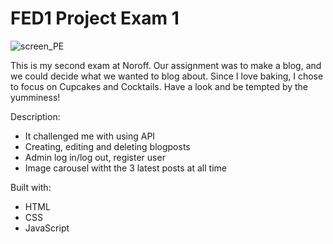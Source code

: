 # FED1 Project Exam 1
![screen_PE](https://github.com/NoroffFEU/FED1-PE1-VeronikaAas/assets/142529132/46fbd0da-9e55-4482-95f7-f0855a9493ac)

This is my second exam at Noroff. Our assignment was to make a blog, and we could decide what we wanted to blog about. Since I love baking, I chose to focus on Cupcakes and Cocktails. Have a look and be tempted by the yumminess!

Description: 
<ul>
  <li>It challenged me with using API</li>
  <li>Creating, editing and deleting blogposts</li>
  <li>Admin log in/log out, register user</li>
  <li>Image carousel witht the 3 latest posts at all time</li>
</ul>

Built with:
<ul>
  <li>HTML</li>
  <li>CSS</li>
  <li>JavaScript</li>
</ul>

